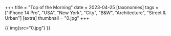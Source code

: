 +++
title = "Top of the Morning"
date = 2023-04-25
[taxonomies]
tags = ["iPhone 14 Pro", "USA", "New York", "City", "B&W", "Architecture", "Street & Urban"]
[extra]
thumbnail = "0.jpg"
+++

{{ img(src="0.jpg") }}
